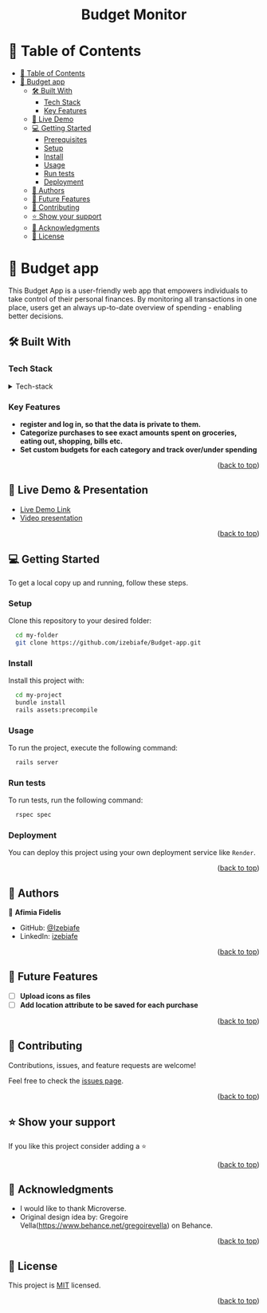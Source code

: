 <a name="readme-top"></a>

<div align="center">
  <h1 align="center">Budget Monitor</h1>
</div>

<!-- TABLE OF CONTENTS -->

# 📗 Table of Contents

- [📗 Table of Contents](#-table-of-contents)
- [📖 Budget app ](#-budget-app-)
  - [🛠 Built With ](#-built-with-)
    - [Tech Stack ](#tech-stack-)
    - [Key Features ](#key-features-)
  - [🚀 Live Demo ](#-live-demo-)
  - [💻 Getting Started ](#-getting-started-)
    - [Prerequisites](#prerequisites)
    - [Setup](#setup)
    - [Install](#install)
    - [Usage](#usage)
    - [Run tests](#run-tests)
    - [Deployment](#deployment)
  - [👥 Authors ](#-authors-)
  - [🔭 Future Features ](#-future-features-)
  - [🤝 Contributing ](#-contributing-)
  - [⭐️ Show your support ](#️-show-your-support-)
  - [🙏 Acknowledgments ](#-acknowledgments-)
  - [📝 License ](#-license-)

<!-- PROJECT DESCRIPTION -->

# 📖 Budget app <a name="about-project"></a>

This Budget App is a user-friendly web app that empowers individuals to take control of their personal finances. By monitoring all transactions in one place, users get an always up-to-date overview of spending - enabling better decisions.

## 🛠 Built With <a name="built-with"></a>

### Tech Stack <a name="tech-stack"></a>

<details>
<summary>Tech-stack</summary>
  <ul>
    <li><a href="https://www.postgresql.org/">PostgreSQL</a></li>
    <li><a href="https://rubyonrails.org/">Ruby on Rails</a></li>
    <li><a href="">Rspec</a></li>
  </ul>
</details>

<!-- Features -->

### Key Features <a name="key-features"></a>

- **register and log in, so that the data is private to them.**
- **Categorize purchases to see exact amounts spent on groceries, eating out, shopping, bills etc.**
- **Set custom budgets for each category and track over/under spending**

<p align="right">(<a href="#readme-top">back to top</a>)</p>

<!-- LIVE DEMO -->

## 🚀 Live Demo & Presentation <a name="live-demo"></a>
- [Live Demo Link](https://budget-app-g0ik.onrender.com)
- [Video presentation](https://drive.google.com/file/d/12L3Cbr-AQqXLpPbJ8xi-hcw6PMuangFW/view?usp=sharing)


<p align="right">(<a href="#readme-top">back to top</a>)</p>

<!-- GETTING STARTED -->

## 💻 Getting Started <a name="getting-started"></a>

To get a local copy up and running, follow these steps.

### Setup

Clone this repository to your desired folder:

```sh
  cd my-folder
  git clone https://github.com/izebiafe/Budget-app.git
```

### Install

Install this project with:

```sh
  cd my-project
  bundle install
  rails assets:precompile
```

### Usage

To run the project, execute the following command:

```sh
  rails server
```

### Run tests

To run tests, run the following command:

```sh
  rspec spec
```

### Deployment

You can deploy this project using your own deployment service like `Render`.

<p align="right">(<a href="#readme-top">back to top</a>)</p>

<!-- AUTHORS -->

## 👥 Authors <a name="authors"></a>

👤 **Afimia Fidelis**

- GitHub: [@Izebiafe](https://github.com/Izebiafe)
- LinkedIn: [izebiafe](https://linkedin.com/in/Izebiafe)

<p align="right">(<a href="#readme-top">back to top</a>)</p>

<!-- FUTURE FEATURES -->
## 🔭 Future Features <a name="future-features"></a>

- [ ] **Upload icons as files**
- [ ] **Add location attribute to be saved for each purchase**

<p align="right">(<a href="#readme-top">back to top</a>)</p>

<!-- CONTRIBUTING -->

## 🤝 Contributing <a name="contributing"></a>

Contributions, issues, and feature requests are welcome!

Feel free to check the [issues page](../../issues/).

<p align="right">(<a href="#readme-top">back to top</a>)</p>

<!-- SUPPORT -->

## ⭐️ Show your support <a name="support"></a>

If you like this project consider adding a ⭐️

<p align="right">(<a href="#readme-top">back to top</a>)</p>

<!-- ACKNOWLEDGEMENTS -->

## 🙏 Acknowledgments <a name="acknowledgements"></a>

- I would like to thank Microverse.
- Original design idea by: Gregoire Vella(https://www.behance.net/gregoirevella) on Behance.

<p align="right">(<a href="#readme-top">back to top</a>)</p>

<!-- LICENSE -->

## 📝 License <a name="license"></a>

This project is [MIT](./LICENSE) licensed.

<p align="right">(<a href="#readme-top">back to top</a>)</p>

